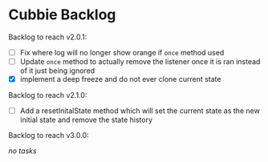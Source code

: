 # Cubbie Backlog

Backlog to reach v2.0.1:

- [ ] Fix where log will no longer show orange if `once` method used
- [ ] Update `once` method to actually remove the listener once it is ran instead of it just being ignored
- [x] implement a deep freeze and do not ever clone current state

Backlog to reach v2.1.0:

- [ ] Add a resetInitalState method which will set the current state as the new initial state and remove the state history

Backlog to reach v3.0.0:

*no tasks*

